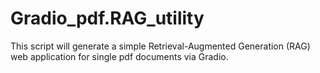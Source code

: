 # Gradio_pdf.RAG_utility
 This script will generate a simple Retrieval-Augmented Generation (RAG) web application for single pdf documents via Gradio. 
